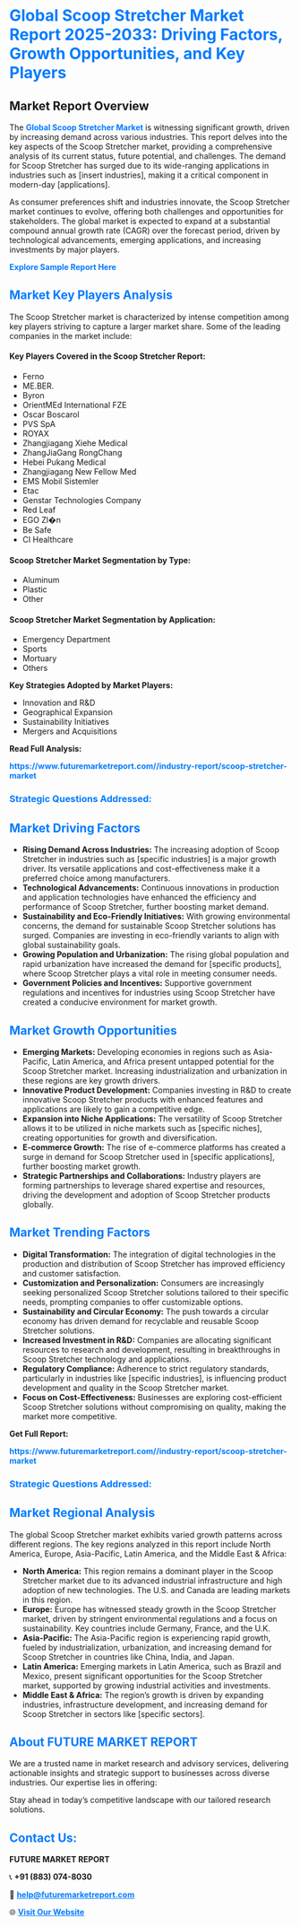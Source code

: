 <h1 style="color: #007BFF;">Global Scoop Stretcher Market Report 2025-2033: Driving Factors, Growth Opportunities, and Key Players</h1>

<section id="overview">
<h2>Market Report Overview</h2>
<p>The <a href="https://www.futuremarketreport.com//industry-report/scoop-stretcher-market" style="color: #007BFF; text-decoration: none;"><strong>Global Scoop Stretcher Market</strong></a> is witnessing significant growth, driven by increasing demand across various industries. This report delves into the key aspects of the Scoop Stretcher market, providing a comprehensive analysis of its current status, future potential, and challenges. The demand for Scoop Stretcher has surged due to its wide-ranging applications in industries such as [insert industries], making it a critical component in modern-day [applications].</p>
<p>As consumer preferences shift and industries innovate, the Scoop Stretcher market continues to evolve, offering both challenges and opportunities for stakeholders. The global market is expected to expand at a substantial compound annual growth rate (CAGR) over the forecast period, driven by technological advancements, emerging applications, and increasing investments by major players.</p>
</section>

<section id="overview">
<p><a href="https://www.futuremarketreport.com//request-sample/reportId=60747" style="color: #007BFF; text-decoration: none;"><strong>Explore Sample Report Here</strong></a></p>
</section>

<section id="key-players">
<h2 style="color: #007BFF;">Market Key Players Analysis</h2>
<p>The Scoop Stretcher market is characterized by intense competition among key players striving to capture a larger market share. Some of the leading companies in the market include:</p>
<h4>Key Players Covered in the Scoop Stretcher Report:</h4>
<ul><li>Ferno</li><li>ME.BER.</li><li>Byron</li><li>OrientMEd International FZE</li><li>Oscar Boscarol</li><li>PVS SpA</li><li>ROYAX</li><li>Zhangjiagang Xiehe Medical</li><li>ZhangJiaGang RongChang</li><li>Hebei Pukang Medical</li><li>Zhangjiagang New Fellow Med</li><li>EMS Mobil Sistemler</li><li>Etac</li><li>Genstar Technologies Company</li><li>Red Leaf</li><li>EGO Zl�n</li><li>Be Safe</li><li>CI Healthcare</li></ul>
<h4>Scoop Stretcher Market Segmentation by Type:</h4>
<ul><li>Aluminum</li><li>Plastic</li><li>Other</li></ul>

<h4>Scoop Stretcher Market Segmentation by Application:</h4>
<ul><li>Emergency Department</li><li>Sports</li><li>Mortuary</li><li>Others</li></ul>
<p><strong>Key Strategies Adopted by Market Players:</strong></p>
<ul>
<li>Innovation and R&D</li>
<li>Geographical Expansion</li>
<li>Sustainability Initiatives</li>
<li>Mergers and Acquisitions</li>
</ul>
</section>

<section>
<p><strong>Read Full Analysis: </strong></p><a href="https://www.futuremarketreport.com//industry-report/scoop-stretcher-market" style="color: #007BFF; text-decoration: none;"><strong>https://www.futuremarketreport.com//industry-report/scoop-stretcher-market</strong></a>
<h3 style="color: #007BFF;">Strategic Questions Addressed:</h3>
</section>

<section id="driving-factors">
<h2 style="color: #007BFF;">Market Driving Factors</h2>
<ul>
<li><strong>Rising Demand Across Industries:</strong> The increasing adoption of Scoop Stretcher in industries such as [specific industries] is a major growth driver. Its versatile applications and cost-effectiveness make it a preferred choice among manufacturers.</li>
<li><strong>Technological Advancements:</strong> Continuous innovations in production and application technologies have enhanced the efficiency and performance of Scoop Stretcher, further boosting market demand.</li>
<li><strong>Sustainability and Eco-Friendly Initiatives:</strong> With growing environmental concerns, the demand for sustainable Scoop Stretcher solutions has surged. Companies are investing in eco-friendly variants to align with global sustainability goals.</li>
<li><strong>Growing Population and Urbanization:</strong> The rising global population and rapid urbanization have increased the demand for [specific products], where Scoop Stretcher plays a vital role in meeting consumer needs.</li>
<li><strong>Government Policies and Incentives:</strong> Supportive government regulations and incentives for industries using Scoop Stretcher have created a conducive environment for market growth.</li>
</ul>
</section>

<section id="growth-opportunities">
<h2 style="color: #007BFF;">Market Growth Opportunities</h2>
<ul>
<li><strong>Emerging Markets:</strong> Developing economies in regions such as Asia-Pacific, Latin America, and Africa present untapped potential for the Scoop Stretcher market. Increasing industrialization and urbanization in these regions are key growth drivers.</li>
<li><strong>Innovative Product Development:</strong> Companies investing in R&D to create innovative Scoop Stretcher products with enhanced features and applications are likely to gain a competitive edge.</li>
<li><strong>Expansion into Niche Applications:</strong> The versatility of Scoop Stretcher allows it to be utilized in niche markets such as [specific niches], creating opportunities for growth and diversification.</li>
<li><strong>E-commerce Growth:</strong> The rise of e-commerce platforms has created a surge in demand for Scoop Stretcher used in [specific applications], further boosting market growth.</li>
<li><strong>Strategic Partnerships and Collaborations:</strong> Industry players are forming partnerships to leverage shared expertise and resources, driving the development and adoption of Scoop Stretcher products globally.</li>
</ul>
</section>

<section id="trending-factors">
<h2 style="color: #007BFF;">Market Trending Factors</h2>
<ul>
<li><strong>Digital Transformation:</strong> The integration of digital technologies in the production and distribution of Scoop Stretcher has improved efficiency and customer satisfaction.</li>
<li><strong>Customization and Personalization:</strong> Consumers are increasingly seeking personalized Scoop Stretcher solutions tailored to their specific needs, prompting companies to offer customizable options.</li>
<li><strong>Sustainability and Circular Economy:</strong> The push towards a circular economy has driven demand for recyclable and reusable Scoop Stretcher solutions.</li>
<li><strong>Increased Investment in R&D:</strong> Companies are allocating significant resources to research and development, resulting in breakthroughs in Scoop Stretcher technology and applications.</li>
<li><strong>Regulatory Compliance:</strong> Adherence to strict regulatory standards, particularly in industries like [specific industries], is influencing product development and quality in the Scoop Stretcher market.</li>
<li><strong>Focus on Cost-Effectiveness:</strong> Businesses are exploring cost-efficient Scoop Stretcher solutions without compromising on quality, making the market more competitive.</li>
</ul>
</section>

<section>
<p><strong>Get Full Report: </strong></p><a href="https://www.futuremarketreport.com//industry-report/scoop-stretcher-market" style="color: #007BFF; text-decoration: none;"><strong>https://www.futuremarketreport.com//industry-report/scoop-stretcher-market</strong></a>
<h3 style="color: #007BFF;">Strategic Questions Addressed:</h3>
</section>


<section id="regional-analysis">
<h2 style="color: #007BFF;">Market Regional Analysis</h2>
<p>The global Scoop Stretcher market exhibits varied growth patterns across different regions. The key regions analyzed in this report include North America, Europe, Asia-Pacific, Latin America, and the Middle East & Africa:</p>
<ul>
<li><strong>North America:</strong> This region remains a dominant player in the Scoop Stretcher market due to its advanced industrial infrastructure and high adoption of new technologies. The U.S. and Canada are leading markets in this region.</li>
<li><strong>Europe:</strong> Europe has witnessed steady growth in the Scoop Stretcher market, driven by stringent environmental regulations and a focus on sustainability. Key countries include Germany, France, and the U.K.</li>
<li><strong>Asia-Pacific:</strong> The Asia-Pacific region is experiencing rapid growth, fueled by industrialization, urbanization, and increasing demand for Scoop Stretcher in countries like China, India, and Japan.</li>
<li><strong>Latin America:</strong> Emerging markets in Latin America, such as Brazil and Mexico, present significant opportunities for the Scoop Stretcher market, supported by growing industrial activities and investments.</li>
<li><strong>Middle East & Africa:</strong> The region’s growth is driven by expanding industries, infrastructure development, and increasing demand for Scoop Stretcher in sectors like [specific sectors].</li>
</ul>
</section>

<footer>
<h2 style="color: #007BFF;">About FUTURE MARKET REPORT</h2>
<p>We are a trusted name in market research and advisory services, delivering actionable insights and strategic support to businesses across diverse industries. Our expertise lies in offering:</p>

<p>Stay ahead in today’s competitive landscape with our tailored research solutions.</p>

<h2 style="color: #007BFF;">Contact Us:</h2>
<p><strong>FUTURE MARKET REPORT</strong></p>
<p>📞 <strong>+91 (883) 074-8030</strong></p>
<p>📧 <strong><a href="mailto:help@futuremarketreport.com" style="color: #007BFF;">help@futuremarketreport.com</a></strong></p>
<p>🌐 <strong><a href="https://www.futuremarketreport.com/" style="color: #007BFF;">Visit Our Website</a></strong></p>
</footer>